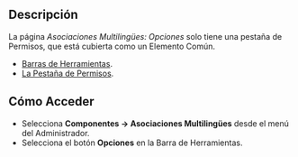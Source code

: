<!-- Filename: Help4.x:Multilingual_Associations:_Options / Display title: Asociaciones Multilingües: Opciones -->

## Descripción

La página *Asociaciones Multilingües: Opciones* solo tiene una pestaña de Permisos, que está cubierta como un Elemento Común.

* [Barras de Herramientas](jdocmanual?article=help/common-elements/toolbars).
* [La Pestaña de Permisos](jdocmanual?article=help/common-elements/edit-permissions).

## Cómo Acceder

* Selecciona **Componentes → Asociaciones Multilingües** desde el menú del Administrador.
* Selecciona el botón **Opciones** en la Barra de Herramientas.
